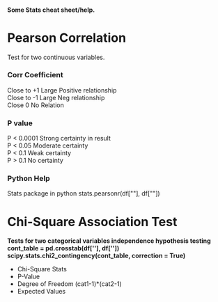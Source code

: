 #### Some Stats cheat sheet/help.  
# Pearson Correlation
Test for two continuous variables.
### Corr Coefficient  
Close to +1 Large Positive relationship  
Close to -1 Large Neg relationship  
Close 0 No Relation  
 
### P value
P < 0.0001 Strong certainty in result  
P < 0.05 Moderate certainty  
P < 0.1 Weak certainty  
P > 0.1 No certainty  

### Python Help
Stats package in python
stats.pearsonr(df[""], df[""])  

# Chi-Square Association Test
__Tests for two categorical variables independence hypothesis testing  
cont_table = pd.crosstab(df[''], df[''])  
scipy.stats.chi2_contingency(cont_table, correction = True)__  
* Chi-Square Stats
* P-Value
*  Degree of Freedom 
(cat1-1)*(cat2-1)  
* Expected Values
